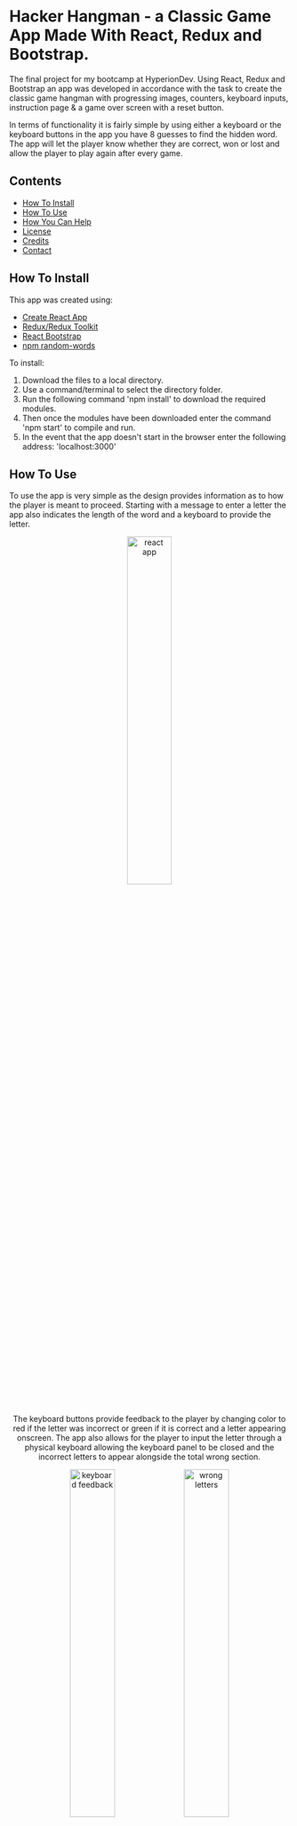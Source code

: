 # Hacker Hangman - a Classic Game App Made With React, Redux and Bootstrap.

The final project for my bootcamp at HyperionDev. Using React, Redux and Bootstrap an app was developed in accordance with the task to 
create the classic game hangman with progressing images, counters, keyboard inputs, instruction page & a game over screen with a reset button.

In terms of functionality it is fairly simple by using either a keyboard or the keyboard buttons in the app you have 8 guesses to find the hidden word. The app will let the player know whether they are correct, won or lost and allow the player to play again after every game.

## Contents

- [How To Install](#how-to-install)
- [How To Use](#how-to-use)
- [How You Can Help](#how-you-can-help)
- [License](#license)
- [Credits](#credits)
- [Contact](#contact)

## How To Install

This app was created using:
- [Create React App](https://reactjs.org/docs/create-a-new-react-app.html)
- [Redux/Redux Toolkit](https://redux-toolkit.js.org/introduction/getting-started)
- [React Bootstrap](https://react-bootstrap.github.io/getting-started/introduction)
- [npm random-words](https://www.npmjs.com/package/random-words?activeTab=explore)

To install:
1. Download the files to a local directory. 
2. Use a command/terminal to select the directory folder.
3. Run the following command 'npm install' to download the required modules.
4. Then once the modules have been downloaded enter the command 'npm start' to compile and run.
5. In the event that the app doesn't start in the browser enter the following address: 'localhost:3000' 

## How To Use

To use the app is very simple as the design provides information as to how the player is meant to proceed. Starting with a message to enter a letter the app also indicates the length of the word and a keyboard to provide the letter.

<p align="center">
<img src="https://user-images.githubusercontent.com/119125564/217437030-bc400b8d-e633-431c-b78a-783f5f0cf7df.png" alt="react app" width="40%"/>
</p>

<p align="center">
The keyboard buttons provide feedback to the player by changing color to red if the letter was incorrect or green if it is correct and a letter appearing onscreen. The app also allows for the player to input the letter through a physical keyboard allowing the keyboard panel to be closed and the incorrect letters to appear alongside the total wrong section.
</p>
 
<p align="center">    
<img src="https://user-images.githubusercontent.com/119125564/217437528-83ee3ab7-bd17-47da-aacd-b50dc4a7ffc7.png" alt="keyboard feedback" width="40%"/>
<img src="https://user-images.githubusercontent.com/119125564/217437721-066e3d5d-1d1f-4ff5-8efb-f453c4fb2612.png" alt="wrong letters" width="40%"/>
</p>

<p align="center">
If the player wants to read the rules of the game app there is a button in the top right courner that will display/hide the instructions. If the player accidently hits the same letter more than once a notification will appear to let the player know with no penalty. 
</p>

<p align="center">
<img src="https://user-images.githubusercontent.com/119125564/217437881-53ff75a7-8d63-4a0c-b97c-2f93e3004072.png" alt="instruction screen" width="40%"/>
<img src="https://user-images.githubusercontent.com/119125564/217437925-ff3a6002-ff83-4398-9296-fe3b3aa9ed76.png" alt="notification alert" width="40%"/>
</p>

<p align="center">
Once the player has guessed the correct word or made 8 wrong attempts the end screen will appear letting the player know if they have won or lost. It will also provide the missing word and the ability to restart the game.
</p>

<p align="center">
<img src="https://user-images.githubusercontent.com/119125564/217438004-30f907d6-ef3d-4765-9dfc-985526fa4c85.png" alt="game over screen" width="40%"/>
</p>

## How you can help

If you wish to contribute to any of my files, you are more than welcome to as long as you keep in mind the following:
 - Provide a description of any minor changes before commiting.
 - If you are making major changes please branch the project.
 - Provide a name/handle so you can be aknowledged for your work.
 - You do not require my permission to proceed with any changes.
 - As this is an MIT License the project may be copied to another repository for any reason at any time and used how they see fit.

## License

This project falls under The MIT License allowing for the use of this project for any purpose. For more information on this type of license please see the [LICENSE.md](https://github.com/alexhill-coder/Hacker_Hangman/blob/master/LICENSE.md)

## Credits

- Alex Hill

## Contact

Please feel free to contact me here:
<p align=center>
<a href="https://www.linkedin.com/in/alex-hill-webdeveloper">
<img src="https://img.shields.io/badge/-@alex hill webdeveloper-blue?style=for-the-badge&logo=Linkedin&logoColor=white&link=https://www.linkedin.com/in/alex-hill-webdeveloper/" height=32/>
</a>
</p>
